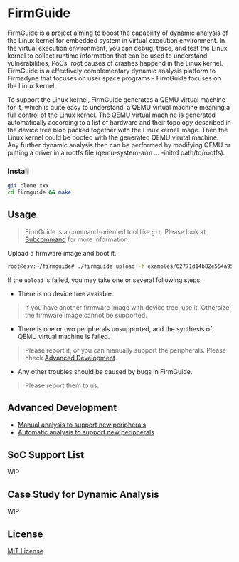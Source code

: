 # FirmGuide

FirmGuide is a project aiming to boost the capability of dynamic analysis
of the Linux kernel for embedded system in virtual execution environment.
In the virtual execution environment, you can debug, trace, and test
the Linux kernel to collect runtime information that can be used to
understand vulnerabilities, PoCs, root causes of crashes happend in the Linux kernel.
FirmGuide is a effectively complementary dynamic analysis platform to Firmadyne
that focuses on user space programs - FirmGuide focuses on the Linux kernel.

To support the Linux kernel, FirmGuide generates a QEMU virtual machine for it,
which is quite easy to understand,
a QEMU virtual machine meaning a full control of the Linux kernel.
The QEMU virtual machine is generated automatically according to a list of hardware
and their topology described in the device tree blob packed together with the Linux kernel image.
Then the Linux kernel could be booted with the generated QEMU virutal machine.
Any further dynamic analysis then can be performed by modifying QEMU or
putting a driver in a rootfs file (qemu-system-arm ... -initrd path/to/rootfs).

### Install

```bash
git clone xxx
cd firmguide && make
```

## Usage

> FirmGuide is a command-oriented tool like `git`.
Please look at [Subcommand](doc/Subcommand.md) for more information.

Upload a firmware image and boot it.

```bash
root@esv:~/firmguide# ./firmguide upload -f examples/62771d14b82e554a95d048af99866c404acb196f.bin
```

If the `upload` is failed, you may take one or several following steps.

+ There is no device tree avaiable.
> If you have another firmware image with device tree, use it.
Othersize, the firmware image cannot be supported.

+ There is one or two peripherals unsupported, and the synthesis of QEMU virtual machine is failed.
> Please report it, or you can manually support the peripherals.
Please check [Advanced Development](#Advanced-Development).

+ Any other troubles should be caused by bugs in FirmGuide.
> Please report them to us.

## Advanced Development

+ [Manual analysis to support new peripherals](#)
+ [Automatic analysis to support new peripherals](#)

## SoC Support List

WIP

## Case Study for Dynamic Analysis

WIP

## License
[MIT License](./LICENSE)
